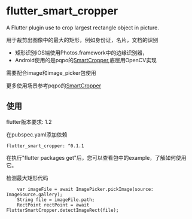 # flutter_smart_cropper

A Flutter plugin use to crop largest rectangle object in picture.

用于裁剪出图像中的最大的矩形，例如身份证，名片，文档的识别

- 矩形识别iOS端使用Photos.framework中的边缘识别器，
- Android使用的是pqpo的[SmartCropper](https://github.com/pqpo/SmartCropper),底层用OpenCV实现

需要配合image和image_picker包使用

更多使用场景参考pqpo的[SmartCropper](https://github.com/pqpo/SmartCropper)

## 使用
flutter版本要求: 1.2

在pubspec.yaml添加依赖

    flutter_smart_cropper: ^0.1.1
在执行"flutter packages get"后，您可以查看包中的example，了解如何使用它。

检测最大矩形代码
```
    var imageFile = await ImagePicker.pickImage(source: ImageSource.gallery);
    String file = imageFile.path;
    RectPoint rectPoint = await FlutterSmartCropper.detectImageRect(file);
```